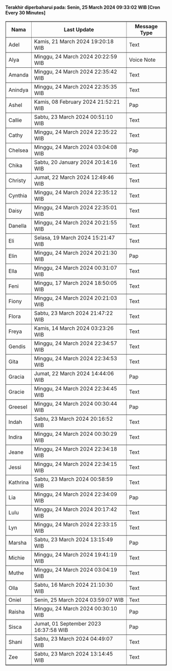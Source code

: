 #### Terakhir diperbaharui pada: Senin, 25 March 2024 09:33:02 WIB [Cron Every 30 Minutes]

<table border='1'><tr><th>Nama</th><th>Last Update</th><th>Message Type</th></tr><tr><td>Adel</td><td>Kamis, 21 March 2024 19:20:18 WIB</td><td>Text</td></tr><tr><td>Alya</td><td>Minggu, 24 March 2024 20:22:59 WIB</td><td>Voice Note</td></tr><tr><td>Amanda</td><td>Minggu, 24 March 2024 22:35:42 WIB</td><td>Text</td></tr><tr><td>Anindya</td><td>Minggu, 24 March 2024 22:35:35 WIB</td><td>Text</td></tr><tr><td>Ashel</td><td>Kamis, 08 February 2024 21:52:21 WIB</td><td>Pap</td></tr><tr><td>Callie</td><td>Sabtu, 23 March 2024 00:51:10 WIB</td><td>Text</td></tr><tr><td>Cathy</td><td>Minggu, 24 March 2024 22:35:22 WIB</td><td>Text</td></tr><tr><td>Chelsea</td><td>Minggu, 24 March 2024 03:04:08 WIB</td><td>Pap</td></tr><tr><td>Chika</td><td>Sabtu, 20 January 2024 20:14:16 WIB</td><td>Text</td></tr><tr><td>Christy</td><td>Jumat, 22 March 2024 12:49:46 WIB</td><td>Text</td></tr><tr><td>Cynthia</td><td>Minggu, 24 March 2024 22:35:12 WIB</td><td>Text</td></tr><tr><td>Daisy</td><td>Minggu, 24 March 2024 22:35:01 WIB</td><td>Text</td></tr><tr><td>Danella</td><td>Minggu, 24 March 2024 20:21:55 WIB</td><td>Text</td></tr><tr><td>Eli</td><td>Selasa, 19 March 2024 15:21:47 WIB</td><td>Text</td></tr><tr><td>Elin</td><td>Minggu, 24 March 2024 20:21:30 WIB</td><td>Pap</td></tr><tr><td>Ella</td><td>Minggu, 24 March 2024 00:31:07 WIB</td><td>Text</td></tr><tr><td>Feni</td><td>Minggu, 17 March 2024 18:50:05 WIB</td><td>Text</td></tr><tr><td>Fiony</td><td>Minggu, 24 March 2024 20:21:03 WIB</td><td>Text</td></tr><tr><td>Flora</td><td>Sabtu, 23 March 2024 21:47:22 WIB</td><td>Text</td></tr><tr><td>Freya</td><td>Kamis, 14 March 2024 03:23:26 WIB</td><td>Text</td></tr><tr><td>Gendis</td><td>Minggu, 24 March 2024 22:34:57 WIB</td><td>Text</td></tr><tr><td>Gita</td><td>Minggu, 24 March 2024 22:34:53 WIB</td><td>Text</td></tr><tr><td>Gracia</td><td>Jumat, 22 March 2024 14:44:06 WIB</td><td>Pap</td></tr><tr><td>Gracie</td><td>Minggu, 24 March 2024 22:34:45 WIB</td><td>Text</td></tr><tr><td>Greesel</td><td>Minggu, 24 March 2024 00:30:44 WIB</td><td>Pap</td></tr><tr><td>Indah</td><td>Sabtu, 23 March 2024 20:16:52 WIB</td><td>Text</td></tr><tr><td>Indira</td><td>Minggu, 24 March 2024 00:30:29 WIB</td><td>Text</td></tr><tr><td>Jeane</td><td>Minggu, 24 March 2024 22:34:18 WIB</td><td>Text</td></tr><tr><td>Jessi</td><td>Minggu, 24 March 2024 22:34:15 WIB</td><td>Text</td></tr><tr><td>Kathrina</td><td>Sabtu, 23 March 2024 00:58:59 WIB</td><td>Text</td></tr><tr><td>Lia</td><td>Minggu, 24 March 2024 22:34:09 WIB</td><td>Pap</td></tr><tr><td>Lulu</td><td>Minggu, 24 March 2024 20:17:42 WIB</td><td>Text</td></tr><tr><td>Lyn</td><td>Minggu, 24 March 2024 22:33:15 WIB</td><td>Text</td></tr><tr><td>Marsha</td><td>Sabtu, 23 March 2024 13:15:49 WIB</td><td>Pap</td></tr><tr><td>Michie</td><td>Minggu, 24 March 2024 19:41:19 WIB</td><td>Text</td></tr><tr><td>Muthe</td><td>Minggu, 24 March 2024 03:04:19 WIB</td><td>Text</td></tr><tr><td>Olla</td><td>Sabtu, 16 March 2024 21:10:30 WIB</td><td>Text</td></tr><tr><td>Oniel</td><td>Senin, 25 March 2024 03:59:07 WIB</td><td>Text</td></tr><tr><td>Raisha</td><td>Minggu, 24 March 2024 00:30:10 WIB</td><td>Pap</td></tr><tr><td>Sisca</td><td>Jumat, 01 September 2023 16:37:58 WIB</td><td>Pap</td></tr><tr><td>Shani</td><td>Sabtu, 23 March 2024 04:49:07 WIB</td><td>Text</td></tr><tr><td>Zee</td><td>Sabtu, 23 March 2024 13:14:45 WIB</td><td>Text</td></tr></table>